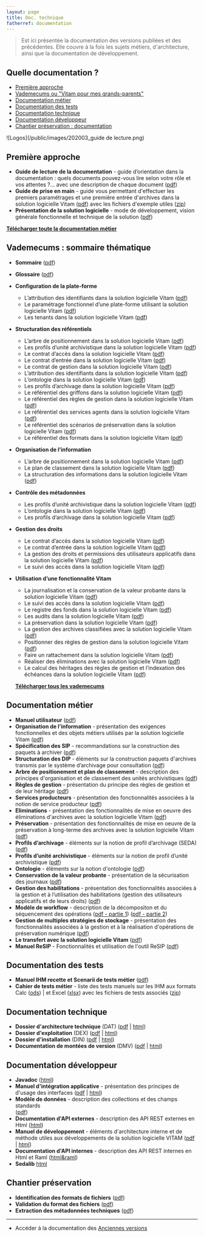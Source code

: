 ```yaml
---
layout: page
title: Doc. technique
fatherref: documentation
---
```


> Est ici présentée la documentation des versions publiées et des précédentes.
Elle couvre à la fois les sujets métiers, d'architecture, ainsi que la documentation de développement.

## Quelle documentation ?

* [Première approche](#approche)
* [Vademecums ou "Vitam pour mes grands-parents"](#vademecums)
* [Documentation métier](#doc_metier)
* [Documentation des tests](#doc_test)
* [Documentation technique](#doc_technique)
* [Documentation développeur](#doc_developpeur)
* [Chantier préservation : documentation](#preservation)

![Logos](/public/images/202003_guide de lecture.png)

<a name="approche"></a>
## Première approche

* **Guide de lecture de la documentation** - guide d’orientation dans la documentation : quels documents pouvez-vous lire selon votre rôle et vos attentes ?... avec une description de chaque document ([pdf](/ressources/DocCourante/autres/fonctionnel/VITAM_Guide_de_lecture_de_la_documentation.pdf))
* **Guide de prise en main** - guide vous permettant d'effectuer les premiers paramétrages et une première entrée d'archives dans la solution logicielle Vitam
([pdf](/ressources/DocCourante/autres/fonctionnel/VITAM_Guide_de_prise_en_main.pdf)) avec les fichiers d'exemple utiles ([zip](http://download.programmevitam.fr/vitam_repository/3.0.1/tests/Jeu_de_tests_Guide_de_prise_en_main_R13.zip))
* **Présentation de la solution logicielle** - mode de développement, vision générale fonctionnelle et technique de la solution
([pdf](/ressources/DocCourante/autres/fonctionnel/VITAM_Presentation_solution_logicielle.pdf))

**[Télécharger toute la documentation métier](/ressources/DocCourante/autres/fonctionnel/Release14_doc.7z)**

<a name="vademecums"></a>
## Vademecums : sommaire thématique


* **Sommaire** ([pdf](/ressources/DocCourante/autres/fonctionnel/Vademecum_Sommaire.pdf))
* **Glossaire** ([pdf](/ressources/DocCourante/autres/fonctionnel/Vademecum_glossaire.pdf))

* **Configuration de la plate-forme**
	- L’attribution des identifiants dans la solution logicielle Vitam ([pdf](/ressources/DocCourante/autres/fonctionnel/Vademecum_Maitre_esclave.pdf))
	- Le paramétrage fonctionnel d’une plate-forme utilisant la solution logicielle Vitam ([pdf](/ressources/DocCourante/autres/fonctionnel/Vademecum_Parametrage_PF.pdf))
	- Les tenants dans la solution logicielle Vitam ([pdf](/ressources/DocCourante/autres/fonctionnel/Vademecum_Tenants.pdf))
* **Structuration des référentiels**
	- L’arbre de positionnement dans la solution logicielle Vitam ([pdf](/ressources/DocCourante/autres/fonctionnel/Vademecum_Arbres.pdf))
	- Les profils d’unité archivistique dans la solution logicielle Vitam ([pdf](/ressources/DocCourante/autres/fonctionnel/Vademecum_Profil_Unite_archivistique.pdf))
	- Le contrat d’accès dans la solution logicielle Vitam ([pdf](/ressources/DocCourante/autres/fonctionnel/Vademecum_Contrat_acces.pdf))
	- Le contrat d’entrée dans la solution logicielle Vitam ([pdf](/ressources/DocCourante/autres/fonctionnel/Vademecum_Contrat_entree.pdf))
	- Le contrat de gestion dans la solution logicielle Vitam ([pdf](/ressources/DocCourante/autres/fonctionnel/Vademecum_Contrat_gestion.pdf))
	- L’attribution des identifiants dans la solution logicielle Vitam ([pdf](/ressources/DocCourante/autres/fonctionnel/Vademecum_Maitre_esclave.pdf))
	- L’ontologie dans la solution logicielle Vitam ([pdf](/ressources/DocCourante/autres/fonctionnel/Vademecum_Ontologie.pdf))
	- Les profils d’archivage dans la solution logicielle Vitam ([pdf](/ressources/DocCourante/autres/fonctionnel/Vademecum_Profil_archivage.pdf))
	- Le référentiel des griffons dans la solution logicielle Vitam ([pdf](/ressources/DocCourante/autres/fonctionnel/Vademecum_Referentiel_griffons.pdf))
	- Le référentiel des règles de gestion dans la solution logicielle Vitam ([pdf](/ressources/DocCourante/autres/fonctionnel/Vademecum_Referentiel_regles_gestion.pdf))
	- Le référentiel des services agents dans la solution logicielle Vitam ([pdf](/ressources/DocCourante/autres/fonctionnel/Vademecum_Referentiel_services_agents.pdf))
	- Le référentiel des scénarios de préservation dans la solution logicielle Vitam ([pdf](/ressources/DocCourante/autres/fonctionnel/Vademecum_Referentiel_scenarios_preservation.pdf))
	- Le référentiel des formats dans la solution logicielle Vitam ([pdf](/ressources/DocCourante/autres/fonctionnel/Vademecum_Referentiel_Format.pdf))
* **Organisation de l’information**
	- L’arbre de positionnement dans la solution logicielle Vitam ([pdf](/ressources/DocCourante/autres/fonctionnel/Vademecum_Arbres.pdf))
	- Le plan de classement dans la solution logicielle Vitam ([pdf](/ressources/DocCourante/autres/fonctionnel/Vademecum_Plan_de_classement.pdf))
	- La structuration des informations dans la solution logicielle Vitam ([pdf](/ressources/DocCourante/autres/fonctionnel/Vademecum_StructurationInformation.pdf))
* **Contrôle des métadonnées**
	- Les profils d’unité archivistique dans la solution logicielle Vitam ([pdf](/ressources/DocCourante/autres/fonctionnel/Vademecum_Profil_Unite_archivistique.pdf))
	- L’ontologie dans la solution logicielle Vitam ([pdf](/ressources/DocCourante/autres/fonctionnel/Vademecum_Ontologie.pdf))
	- Les profils d’archivage dans la solution logicielle Vitam ([pdf](/ressources/DocCourante/autres/fonctionnel/Vademecum_Profil_archivage.pdf))
* **Gestion des droits**
	- Le contrat d’accès dans la solution logicielle Vitam ([pdf](/ressources/DocCourante/autres/fonctionnel/Vademecum_Contrat_acces.pdf))
	- Le contrat d’entrée dans la solution logicielle Vitam ([pdf](/ressources/DocCourante/autres/fonctionnel/Vademecum_Contrat_entree.pdf))
	- La gestion des droits et permissions des utilisateurs applicatifs dans la solution logicielle Vitam ([pdf](/ressources/DocCourante/autres/fonctionnel/Vademecum_Habilitations.pdf))
	- Le suivi des accès dans la solution logicielle Vitam ([pdf](/ressources/DocCourante/autres/fonctionnel/Vademecum_Log_acces_description.pdf))
* **Utilisation d’une fonctionnalité Vitam**
	- La journalisation et la conservation de la valeur probante dans la solution logicielle Vitam ([pdf](/ressources/DocCourante/autres/fonctionnel/Vademecum_Vitam_Journalisation.pdf))
	- Le suivi des accès dans la solution logicielle Vitam ([pdf](/ressources/DocCourante/autres/fonctionnel/Vademecum_Log_acces_description.pdf))
	- Le registre des fonds dans la solution logicielle Vitam ([pdf](/ressources/DocCourante/autres/fonctionnel/Vademecum_Registre_fonds.pdf))
	- Les audits dans la solution logicielle Vitam ([pdf](/ressources/DocCourante/autres/fonctionnel/Vademecum_Audit.pdf))
	- La préservation dans la solution logicielle Vitam ([pdf](/ressources/DocCourante/autres/fonctionnel/Vademecum_Preservation.pdf))
	- La gestion des archives classifiées avec la solution logicielle Vitam ([pdf](/ressources/DocCourante/autres/fonctionnel/Vademecum_Classification.pdf))
	- Positionner des règles de gestion dans la solution logicielle Vitam ([pdf](/ressources/DocCourante/autres/fonctionnel/Vademecum_Reglesgestion_fonctionnement.pdf))
	- Faire un rattachement dans la solution logicielle Vitam ([pdf](/ressources/DocCourante/autres/fonctionnel/Vademecum_Rattachement.pdf))
	- Réaliser des éliminations avec la solution logicielle Vitam ([pdf](/ressources/DocCourante/autres/fonctionnel/Vademecum_Elimination.pdf))
	- Le calcul des héritages des règles de gestion et l’indexation des échéances dans la solution logicielle Vitam ([pdf](/ressources/DocCourante/autres/fonctionnel/Vademecum_Echeances.pdf))

	**[Télécharger tous les vademecums](/ressources/DocCourante/autres/fonctionnel/Vitam_vademecum.7z)**

<a name="doc_metier"></a>
## Documentation métier

* **Manuel utilisateur** ([pdf](/ressources/DocCourante/autres/fonctionnel/VITAM_Manuel_utilisateur.pdf))
* **Organisation de l'information** - présentation des exigences fonctionnelles et des objets métiers utilisés par la solution logicielle Vitam
([pdf](/ressources/DocCourante/autres/fonctionnel/VITAM_Organisation_de_information.pdf))
* **Spécification des SIP** - recommandations sur la construction des paquets
à archiver ([pdf](/ressources/DocCourante/autres/fonctionnel/VITAM_Structuration_des_SIP.pdf))
* **Structuration des DIP** - éléments sur la construction paquets d'archives transmis par le système d’archivage pour consultation
([pdf](/ressources/DocCourante/autres/fonctionnel/VITAM_Structuration_des_DIP.pdf))
* **Arbre de positionement et plan de classement** - description des principes d'organisation et de classement des unités archivistiques
([pdf](/ressources/DocCourante/autres/fonctionnel/VITAM_ArbresEtPlans.pdf))
* **Règles de gestion** - présentation du principe des règles de gestion et de leur héritage
([pdf](/ressources/DocCourante/autres/fonctionnel/VITAM_Regles_de_gestion.pdf))
* **Services producteurs** - présentation des fonctionnalités associées à la
notion de service producteur ([pdf](/ressources/DocCourante/autres/fonctionnel/VITAM_Services_producteurs.pdf))
* **Eliminations** - présentation des fonctionnalités de mise en oeuvre des éliminations d'archives avec la solution logicielle Vitam ([pdf](/ressources/DocCourante/autres/fonctionnel/VITAM_Eliminations.pdf))
* **Préservation** - présentation des fonctionnalités de mise en oeuvre de la préservation à long-terme des archives avec la solution logicielle Vitam ([pdf](/ressources/DocCourante/autres/fonctionnel/VITAM_Preservation.pdf))
* **Profils d’archivage** - éléments sur la notion de profil d’archivage (SEDA) ([pdf](/ressources/DocCourante/autres/fonctionnel/VITAM_Profils_d_archivage.pdf))
* **Profils d’unité archivistique** - éléments sur la notion de profil d’unité archivistique ([pdf](/ressources/DocCourante/autres/fonctionnel/VITAM_ProfilsDuniteArchivistique.pdf))
* **Ontologie** - éléments sur la notion d'ontologie ([pdf](/ressources/DocCourante/autres/fonctionnel/VITAM_Ontologie.pdf))
* **Conservation de la valeur probante** - présentation de la sécurisation des journaux ([pdf](/ressources/DocCourante/autres/fonctionnel/VITAM_Conservation_valeur_probante.pdf))
* **Gestion des habilitations** - présentation des fonctionnalités associées à la gestion et à
l’utilisation des habilitations (gestion des utilisateurs applicatifs et de leurs droits) ([pdf](/ressources/DocCourante/autres/fonctionnel/VITAM_Gestion_habilitations.pdf))
* **Modèle de workflow**  - description de la décompositon et du séquencement des
 opérations ([pdf - partie 1](/ressources/DocCourante/autres/fonctionnel/VITAM_Modele_de_workflow_part1.pdf)) ([pdf - partie 2](/ressources/DocCourante/autres/fonctionnel/VITAM_Modele_de_workflow_part2.pdf))
* **Gestion de multiples stratégies de stockage** - présentation des fonctionnalités associées à la gestion et à la réalisation d'opérations de préservation numérique ([pdf](/ressources/DocCourante/autres/fonctionnel/VITAM_Multi_strategies.pdf))
* **Le transfert avec la solution logicielle Vitam** ([pdf](/ressources/DocCourante/autres/fonctionnel/VITAM_Transfert.pdf))
* **Manuel ReSIP** - Fonctionnalités et utilisation de l'outil ReSIP ([pdf](/ressources/DocCourante/autres/fonctionnel/VITAM_Manuel_ReSIP.pdf))

<a name="doc_test"></a>
## Documentation des tests

* **Manuel IHM recette et Scenarii de tests métier** ([pdf](/ressources/DocCourante/autres/fonctionnel/VITAM_IHM_Recette.pdf))
* **Cahier de tests métier** - liste des tests manuels sur les IHM aux formats Calc ([ods](/ressources/DocCourante/autres/fonctionnel/VITAM_cahier_de_recette_fonctionnel.ods)) \| et Excel ([xlsx](/ressources/DocCourante/autres/fonctionnel/VITAM_cahier_de_recette_fonctionnel.xlsx)) avec les fichiers de tests associés ([zip](http://download.programmevitam.fr/vitam_repository/3.0.1/tests/Jeux_de_tests_fonctionnels_RELEASE13.zip))


<a name="doc_technique"></a>
## Documentation technique

* **Dossier d'architecture technique** (DAT) ([pdf](/ressources/DocCourante/pdf/vitam-architecture.3.6.0.pdf) \| [html](/ressources/DocCourante/html/archi))
* **Dossier d'exploitation** (DEX) ([pdf](/ressources/DocCourante/pdf/vitam-documentation-exploitation.3.6.0.pdf) \| [html](/ressources/DocCourante/html/exploitation))
* **Dossier d'installation** (DIN) ([pdf](/ressources/DocCourante/pdf/vitam-documentation-installation.3.6.0.pdf) \| [html](/ressources/DocCourante/html/installation))
* **Documentation de montées de version** (DMV) ([pdf](/ressources/DocCourante/pdf/vitam-documentation-migration.3.6.0.pdf) \| [html](/ressources/DocCourante/html/migration))

<a name="doc_developpeur"></a>
## Documentation développeur

* **Javadoc** ([html](/ressources/DocCourante/javadoc))
* **Manuel d'intégration applicative** - présentation des principes de d'usage des interfaces ([pdf](/ressources/DocCourante/pdf/vitam-manuel-integration.3.6.0.pdf) \| [html](/ressources/DocCourante/html/manuel-integration))
* **Modèle de données** - description des collections et des champs standards  
([pdf](/ressources/DocCourante/autres/fonctionnel/VITAM_Modele_de_donnees.pdf))
* **Documentation d'API externes** - description des API REST externes en Html ([html](/ressources/DocCourante/raml/externe))
* **Manuel de développement** - éléments d'architecture interne et de méthode utiles aux développements de la solution logicielle VITAM ([pdf](/ressources/DocCourante/pdf/vitam-manuel-developpement.3.6.0.pdf)
\| [html](/ressources/DocCourante/html/manuel-dev))
* **Documentation d'API internes** - description des API REST internes en Html et Raml ([html&raml](/ressources/DocCourante/raml/interne))
* **Sedalib** [html](http://download.programmevitam.fr/resip/1.1/javadoc-sedalib1.1/)

<a name="preservation"></a>
## Chantier préservation
* **Identification des formats de fichiers** ([pdf](/ressources/DocCourante/autres/fonctionnel/20200131_NP_Vitam_preservation-identification-format-v2.0.pdf))
* **Validation du format des fichiers** ([pdf](/ressources/DocCourante/autres/fonctionnel/20200131_NP_Vitam_preservation-validation-format-v2.0.pdf))
* **Extraction des métadonnées techniques** ([pdf](/ressources/DocCourante/autres/fonctionnel/20200131_NP_Vitam_preservation-extraction-MD-v2.0.pdf))

<hr/>


* Accéder à la documentation des [Anciennes versions](/pages/documentation/liste_doc_ancienne/)

